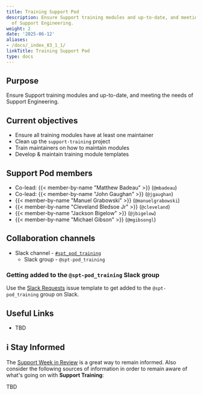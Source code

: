 ```yaml
---
title: Training Support Pod
description: Ensure Support training modules and up-to-date, and meeting the needs
  of Support Engineering.
weight: 2
date: '2025-06-12'
aliases:
- /docs/_index_83_1_1/
linkTitle: Training Support Pod
type: docs
---
```


## Purpose

Ensure Support training modules and up-to-date, and meeting the needs of Support Engineering.

## Current objectives

- Ensure all training modules have at least one maintainer
- Clean up the `support-training` project
- Train maintainers on how to maintain modules
- Develop & maintain training module templates

## Support Pod members

- Co-lead: {{< member-by-name "Matthew Badeau" >}} (`@mbadeau`)
- Co-lead: {{< member-by-name "John Gaughan" >}} (`@jgaughan`)
- {{< member-by-name "Manuel Grabowski" >}} (`@manuelgrabowski`)
- {{< member-by-name "Cleveland Bledsoe Jr" >}} (`@cleveland`)
- {{< member-by-name "Jackson Bigelow" >}} (`@jbigelow`)
- {{< member-by-name "Michael Gibson" >}} (`@mgibsongl`)

## Collaboration channels

- Slack channel - [`#spt_pod_training`](https://gitlab.enterprise.slack.com/archives/C06P0J75H6Y)
  - Slack group - `@spt-pod_training`

### Getting added to the `@spt-pod_training` Slack group

Use the [Slack Requests](https://gitlab.com/gitlab-com/team-member-epics/access-requests/issues/new?issuable_template=Slack_Request) issue template to get added to the `@spt-pod_training` group on Slack.

## Useful Links

- TBD

## ℹ️  Stay Informed

The [Support Week in Review](https://gitlab.com/gitlab-com/support/readiness/support-week-in-review) is a great way to remain informed. Also consider the following sources of information in order to remain aware of what's going on with **Support Training**:

TBD
